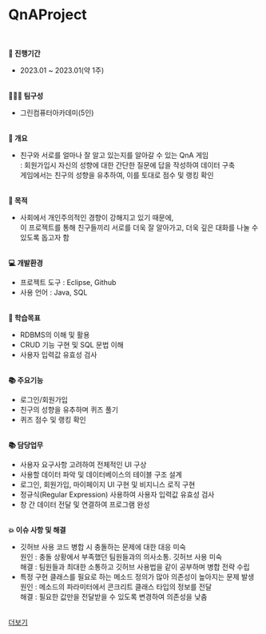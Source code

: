 # QnAProject
<br>

<strong>📅 진행기간</strong>
- 2023.01 ~ 2023.01(약 1주)<br><br>

<strong>👩🏻‍💻 팀구성</strong>
- 그린컴퓨터아카데미(5인)<br><br>

<strong>🔎 개요</strong>
- 친구와 서로를 얼마나 잘 알고 있는지를 알아갈 수 있는 QnA 게임<br>
: 회원가입시 자신의 성향에 대한 간단한 질문에 답을 작성하여 데이터 구축<br>
게임에서는 친구의 성향을 유추하여, 이를 토대로 점수 및 랭킹 확인<br><br>

<strong>📌 목적</strong>
- 사회에서 개인주의적인 경향이 강해지고 있기 때문에, <br>이 프로젝트를 통해 친구들끼리 서로를 더욱 잘 알아가고, 
더욱 깊은 대화를 나눌 수 있도록 돕고자 함<br><br>

<strong>💻 개발환경</strong>
- 프로젝트 도구 : Eclipse, Github
- 사용 언어 : Java, SQL<br><br>

<strong>📝 학습목표</strong>
- RDBMS의 이해 및 활용
- CRUD 기능 구현 및 SQL 문법 이해
- 사용자 입력값 유효성 검사<br><br>

<strong>📚 주요기능</strong>
- 로그인/회원가입
- 친구의 성향을 유추하며 퀴즈 풀기
- 퀴즈 점수 및 랭킹 확인<br><br>

<strong>📚 담당업무</strong>
- 사용자 요구사항 고려하여 전체적인 UI 구상
- 사용할 데이터 파악 및 데이터베이스의 테이블 구조 설계
- 로그인, 회원가입, 마이페이지 UI 구현 및 비지니스 로직 구현
- 정규식(Regular Expression) 사용하여 사용자 입력값 유효성 검사
- 창 간 데이터 전달 및 연결하여 프로그램 완성<br><br>

<strong>💥 이슈 사항 및 해결</strong>
- 깃허브 사용 코드 병합 시 충돌하는 문제에 대한 대응 미숙<br>
원인 : 충돌 상황에서 부족했던 팀원들과의 의사소통. 깃허브 사용 미숙<br>
해결 : 팀원들과 최대한 소통하고 깃허브 사용법을 같이 공부하며 병합 전략 수립
- 특정 구현 클래스를 필요로 하는 메소드 정의가 많아 의존성이 높아지는 문제 발생<br>
원인 : 메소드의 파라미터에서 콘크리트 클래스 타입의 정보를 전달<br>
해결 : 필요한 값만을 전달받을 수 있도록 변경하여 의존성을 낮춤<br><br>


<a href="https://ej-development-note.tistory.com/100">더보기</a><br><br>
